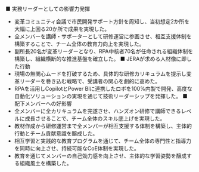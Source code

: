 ■ 実務リーダーとしての影響力発揮
- 変革コミュニティ会議で市民開発サポート方針を周知し、当初想定2か所を大幅に上回る20か所で成果を実現した。
- 全メンバーを講師・サポーターとして研修運営に参画させ、相互支援体制を構築することで、チーム全体の教育力向上を実現した。
- 副所長20名が変革リーダーとなり、RPA中核者70名が任命される組織体制を構築し、組織横断的な推進基盤を確立した。
■ JERAが求める人材像に即した行動
- 現場の無関心ムードを打破するため、具体的な研修カリキュラムを提示し変革リーダーを巻き込む戦略で、受講者の関心を劇的に高めた。
- RPAを活用しCopilotとPower BIに連携したロボを100%内製で開発、高度な自動化ソリューションの実現を通じて技術リーダーシップを発揮した。
■ 配下メンバーへの好影響
- 全メンバーに全カリキュラムを完遂させ、ハンズオン研修で講師できるレベルに成長させることで、チーム全体のスキル底上げを実現した。
- 教材作成から研修運営まで全メンバーが相互支援する体制を構築し、主体的行動とチーム貢献意識を醸成した。
- 相互学習と実践的な教育プログラムを通じて、チーム全体の専門性と指導力を同時に向上させ、持続可能なCoE体制を実現した。
- 教育を通じてメンバーの自己効力感を向上させ、主体的な学習姿勢を醸成する組織風土を構築した。